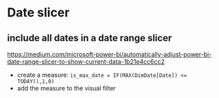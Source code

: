 # Date slicer

## include all dates in a date range slicer
https://medium.com/microsoft-power-bi/automatically-adjust-power-bi-date-range-slicer-to-show-current-data-1b21e4cc6cc2
- create a measure: `is_max_date = IF(MAX(DimDate[Date]) <= TODAY(),1,0)`
- add the measure to the visual filter
